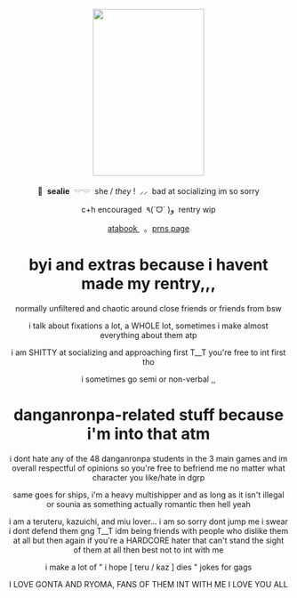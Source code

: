 <p align="center">
    <img src="https://file.garden/Z1OpYh3OMHUM4tMG/DRS_-_Gonta_Gokuhara_W_Rank_Card_08.webp" width="200" height="300" />    
</p>

<p align="center">
    🦭 ‎ <b>sealie</b> ‎ 𓎟𓎟 ‎ she / <i>they</i> ! ‎ ⸝⸝ ‎ bad at socializing im so sorry
</p>
<p align="center">
    c+h encouraged ‎ ٩(ˊᗜˋ )و ‎ rentry wip
<p align="center">
   <a href="https://sorrowfulseal.atabook.org/"> atabook </a> ‎ ‎ ｡ ‎ <a href="https://en.pronouns.page/@sorrowfulseal"> prns page </a>
</p>

</h1><h1 align="center">
    byi and extras because i havent made my rentry,,, 
</h1>
</p><p align="center">
    normally unfiltered and chaotic around close friends or friends from bsw
</p>
</p><p align="center">
    i talk about fixations a lot, a WHOLE lot, sometimes i make almost everything about them atp
</p>
</p><p align="center">
    i am SHITTY at socializing and approaching first T__T you're free to int first tho
</p>
</p><p align="center">
    i sometimes go semi or non-verbal ,,
</p>

</h1><h1 align="center">
    danganronpa-related stuff because i'm into that atm
</h1>
</p><p align="center">
    i dont hate any of the 48 danganronpa students in the 3 main games and im overall respectful of opinions so you're free to befriend me no matter what character you like/hate in dgrp
</p>

</p><p align="center">
    same goes for ships, i'm a heavy multishipper and as long as it isn't illegal or sounia as something actually romantic then hell yeah
</p>

</p><p align="center">
    i am a teruteru, kazuichi, and miu lover... i am so sorry dont jump me i swear i dont defend them gng T__T idm being friends with people who dislike them at all but then again if you're a HARDCORE hater that can't stand the sight of them at all then best not to int with me
</p>

</p><p align="center">
    i make a lot of " i hope [ teru / kaz ] dies " jokes for gags
</p>

</p><p align="center">
    I LOVE GONTA AND RYOMA, FANS OF THEM INT WITH ME I LOVE YOU ALL
</p>
